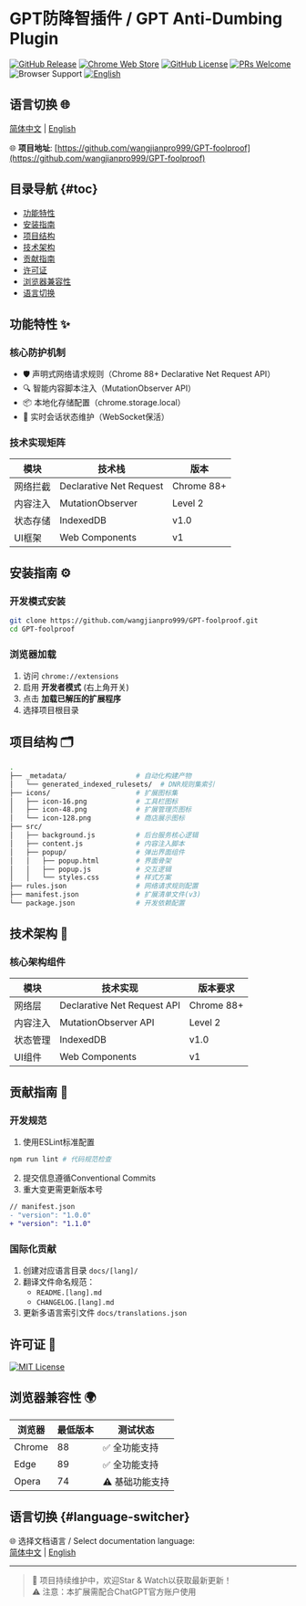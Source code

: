 # GPT防降智插件 / GPT Anti-Dumbing Plugin

[![GitHub Release](https://img.shields.io/github/v/release/wangjianpro999/GPT-foolproof?style=flat-square)](https://github.com/wangjianpro999/GPT-foolproof/releases)
[![Chrome Web Store](https://img.shields.io/chrome-web-store/v/none?label=Chrome%20Extension&style=flat-square)](https://github.com/wangjianpro999/GPT-foolproof#installation)
[![GitHub License](https://img.shields.io/github/license/wangjianpro999/GPT-foolproof?color=42b983&style=flat-square)](LICENSE)
[![PRs Welcome](https://img.shields.io/badge/PRs-welcome-brightgreen.svg?style=flat-square)](https://makeapullrequest.com)
![Browser Support](https://img.shields.io/badge/Chrome-88%2B-blue?logo=google-chrome&style=flat-square)
[![English](https://img.shields.io/badge/语言-English|简体中文-f37626?style=flat-square)](#language-switcher)

## 语言切换 🌐
[简体中文](README.md) |
[English](README_EN.md)

🌐 **项目地址**: [https://github.com/wangjianpro999/GPT-foolproof](https://github.com/wangjianpro999/GPT-foolproof)

## 目录导航 {#toc}
- [功能特性](#features)
- [安装指南](#installation)
- [项目结构](#structure)
- [技术架构](#architecture)
- [贡献指南](#contribution)
- [许可证](#license)
- [浏览器兼容性](#compatibility)
- [语言切换](#language)

## 功能特性 ✨

### 核心防护机制
- 🛡️ 声明式网络请求规则（Chrome 88+ Declarative Net Request API）
- 🔍 智能内容脚本注入（MutationObserver API）
- 📦 本地化存储配置（chrome.storage.local）
- 🔄 实时会话状态维护（WebSocket保活）

### 技术实现矩阵
| 模块 | 技术栈 | 版本 |
|------|--------|-----|
| 网络拦截 | Declarative Net Request | Chrome 88+ |
| 内容注入 | MutationObserver | Level 2 |
| 状态存储 | IndexedDB | v1.0 |
| UI框架 | Web Components | v1 |

## 安装指南 ⚙️

### 开发模式安装
```bash
git clone https://github.com/wangjianpro999/GPT-foolproof.git
cd GPT-foolproof
```

### 浏览器加载
1. 访问 `chrome://extensions`
2. 启用 **开发者模式** (右上角开关)
3. 点击 **加载已解压的扩展程序**
4. 选择项目根目录

## 项目结构 🗂️

```bash
.
├── _metadata/                 # 自动化构建产物
│   └── generated_indexed_rulesets/  # DNR规则集索引
├── icons/                     # 扩展图标集
│   ├── icon-16.png            # 工具栏图标
│   ├── icon-48.png            # 扩展管理页图标
│   └── icon-128.png           # 商店展示图标
├── src/
│   ├── background.js          # 后台服务核心逻辑
│   ├── content.js             # 内容注入脚本
│   ├── popup/                 # 弹出界面组件
│   │   ├── popup.html         # 界面骨架
│   │   ├── popup.js           # 交互逻辑
│   │   └── styles.css         # 样式方案
├── rules.json                 # 网络请求规则配置
├── manifest.json              # 扩展清单文件(v3)
└── package.json               # 开发依赖配置
```

## 技术架构 🧩

### 核心架构组件
| 模块       | 技术实现                     | 版本要求   |
|------------|------------------------------|------------|
| 网络层     | Declarative Net Request API  | Chrome 88+ |
| 内容注入   | MutationObserver API         | Level 2    |
| 状态管理   | IndexedDB                    | v1.0       |
| UI组件     | Web Components               | v1         |

## 贡献指南 👥

### 开发规范
1. 使用ESLint标准配置
```bash
npm run lint # 代码规范检查
```
2. 提交信息遵循Conventional Commits
3. 重大变更需更新版本号
```diff
// manifest.json
- "version": "1.0.0"
+ "version": "1.1.0"
```

### 国际化贡献
1. 创建对应语言目录 `docs/[lang]/`
2. 翻译文件命名规范：
   - `README.[lang].md`
   - `CHANGELOG.[lang].md`
3. 更新多语言索引文件 `docs/translations.json`

## 许可证 📜

[![MIT License](https://img.shields.io/badge/License-MIT-green.svg)](https://opensource.org/licenses/MIT)

## 浏览器兼容性 🌍

| 浏览器 | 最低版本 | 测试状态 |
|--------|----------|----------|
| Chrome | 88       | ✅ 全功能支持 |
| Edge   | 89       | ✅ 全功能支持 |
| Opera  | 74       | ⚠️ 基础功能支持 |

## 语言切换 {#language-switcher}

🌐 选择文档语言 / Select documentation language:  
[简体中文](README.md) | 
[English](README_EN.md)

---

> 🚀 项目持续维护中，欢迎Star & Watch以获取最新更新！  
> ⚠️ 注意：本扩展需配合ChatGPT官方账户使用
